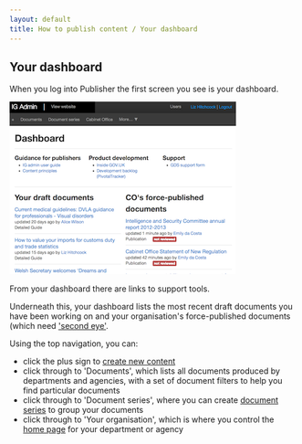 ```yaml
---
layout: default
title: How to publish content / Your dashboard
---
```


## Your dashboard

When you log into Publisher the first screen you see is your dashboard. 

   ![Start screen 2](start-screen-2.png)

From your dashboard there are links to support tools.

Underneath this, your dashboard lists the most recent draft documents you have been working on and your organisation's force-published documents (which need ['second eye'](http://alphagov.github.io/inside-government-admin-guide/creating-documents/second-pair-of-eyes.html).

Using the top navigation, you can:

*  click the plus sign to [create new content](http://alphagov.github.io/inside-government-admin-guide/creating-documents/create-a-new-doc.html) 
*  click through to 'Documents', which lists all documents produced by departments and agencies, with a set of document filters to help you find particular documents
*  click through to 'Document series', where you can create [document series](http://alphagov.github.io/inside-government-admin-guide/editing-other-pages/document-series.html) to group your documents
*  click through to 'Your organisation', which is where you control the [home page](http://alphagov.github.io/inside-government-admin-guide/editing-other-pages/organisation-home-page.html) for your department or agency



   
